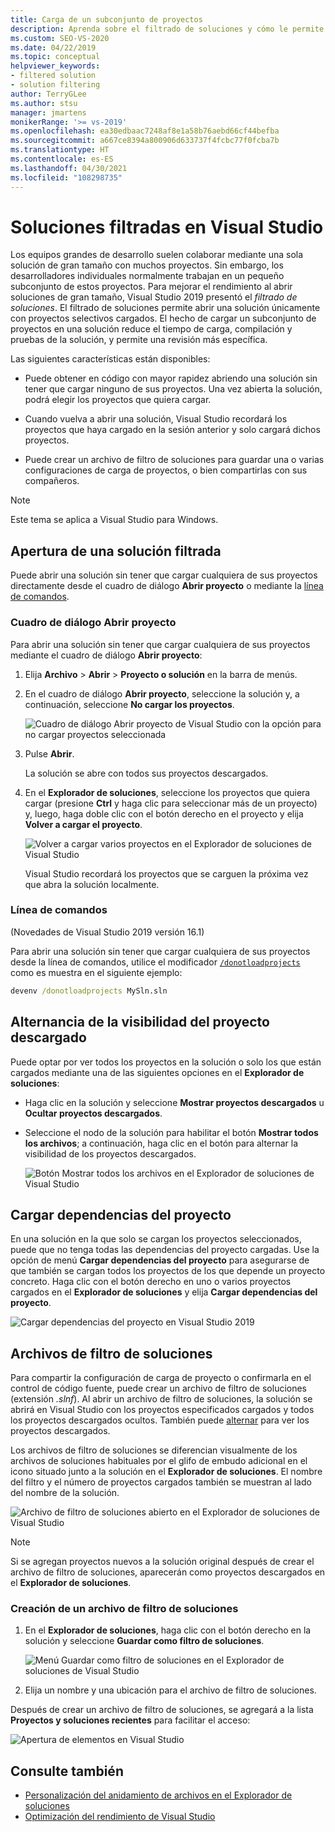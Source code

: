 ```yaml
---
title: Carga de un subconjunto de proyectos
description: Aprenda sobre el filtrado de soluciones y cómo le permite cargar rápidamente un subconjunto de proyectos de una solución.
ms.custom: SEO-VS-2020
ms.date: 04/22/2019
ms.topic: conceptual
helpviewer_keywords:
- filtered solution
- solution filtering
author: TerryGLee
ms.author: stsu
manager: jmartens
monikerRange: '>= vs-2019'
ms.openlocfilehash: ea30edbaac7248af8e1a58b76aebd66cf44befba
ms.sourcegitcommit: a667ce8394a800906d633737f4fcbc77f0fcba7b
ms.translationtype: HT
ms.contentlocale: es-ES
ms.lasthandoff: 04/30/2021
ms.locfileid: "108298735"
---
```

# <a name="filtered-solutions-in-visual-studio"></a>Soluciones filtradas en Visual Studio

Los equipos grandes de desarrollo suelen colaborar mediante una sola solución de gran tamaño con muchos proyectos. Sin embargo, los desarrolladores individuales normalmente trabajan en un pequeño subconjunto de estos proyectos. Para mejorar el rendimiento al abrir soluciones de gran tamaño, Visual Studio 2019 presentó el *filtrado de soluciones*. El filtrado de soluciones permite abrir una solución únicamente con proyectos selectivos cargados. El hecho de cargar un subconjunto de proyectos en una solución reduce el tiempo de carga, compilación y pruebas de la solución, y permite una revisión más específica.

Las siguientes características están disponibles:

- Puede obtener en código con mayor rapidez abriendo una solución sin tener que cargar ninguno de sus proyectos. Una vez abierta la solución, podrá elegir los proyectos que quiera cargar.

- Cuando vuelva a abrir una solución, Visual Studio recordará los proyectos que haya cargado en la sesión anterior y solo cargará dichos proyectos.

- Puede crear un archivo de filtro de soluciones para guardar una o varias configuraciones de carga de proyectos, o bien compartirlas con sus compañeros.

> [!NOTE]
> Este tema se aplica a Visual Studio para Windows.

## <a name="open-a-filtered-solution"></a>Apertura de una solución filtrada

Puede abrir una solución sin tener que cargar cualquiera de sus proyectos directamente desde el cuadro de diálogo **Abrir proyecto** o mediante la [línea de comandos](#command-line).

### <a name="open-project-dialog"></a>Cuadro de diálogo Abrir proyecto

Para abrir una solución sin tener que cargar cualquiera de sus proyectos mediante el cuadro de diálogo **Abrir proyecto**:

1. Elija **Archivo** > **Abrir** > **Proyecto o solución** en la barra de menús.

2. En el cuadro de diálogo **Abrir proyecto**, seleccione la solución y, a continuación, seleccione **No cargar los proyectos**.

   ![Cuadro de diálogo Abrir proyecto de Visual Studio con la opción para no cargar proyectos seleccionada](media/filtered-solutions/do-not-load-projects.png)

3. Pulse **Abrir**.

   La solución se abre con todos sus proyectos descargados.

4. En el **Explorador de soluciones**, seleccione los proyectos que quiera cargar (presione **Ctrl** y haga clic para seleccionar más de un proyecto) y, luego, haga doble clic con el botón derecho en el proyecto y elija **Volver a cargar el proyecto**.

   ![Volver a cargar varios proyectos en el Explorador de soluciones de Visual Studio](media/filtered-solutions/reload-project.png)

   Visual Studio recordará los proyectos que se carguen la próxima vez que abra la solución localmente.

### <a name="command-line"></a>Línea de comandos

(Novedades de Visual Studio 2019 versión 16.1)

Para abrir una solución sin tener que cargar cualquiera de sus proyectos desde la línea de comandos, utilice el modificador [`/donotloadprojects`](../ide/reference/donotloadprojects-devenv-exe.md) como es muestra en el siguiente ejemplo:

```cmd
devenv /donotloadprojects MySln.sln
```

## <a name="toggle-unloaded-project-visibility"></a>Alternancia de la visibilidad del proyecto descargado

Puede optar por ver todos los proyectos en la solución o solo los que están cargados mediante una de las siguientes opciones en el **Explorador de soluciones**:

- Haga clic en la solución y seleccione **Mostrar proyectos descargados** u **Ocultar proyectos descargados**.

- Seleccione el nodo de la solución para habilitar el botón **Mostrar todos los archivos**; a continuación, haga clic en el botón para alternar la visibilidad de los proyectos descargados.

   ![Botón Mostrar todos los archivos en el Explorador de soluciones de Visual Studio](media/filtered-solutions/show-all-files.PNG)

## <a name="load-project-dependencies"></a>Cargar dependencias del proyecto

En una solución en la que solo se cargan los proyectos seleccionados, puede que no tenga todas las dependencias del proyecto cargadas. Use la opción de menú **Cargar dependencias del proyecto** para asegurarse de que también se cargan todos los proyectos de los que depende un proyecto concreto. Haga clic con el botón derecho en uno o varios proyectos cargados en el **Explorador de soluciones** y elija **Cargar dependencias del proyecto**.

![Cargar dependencias del proyecto en Visual Studio 2019](media/filtered-solutions/load-project-dependencies.png)

## <a name="solution-filter-files"></a>Archivos de filtro de soluciones

Para compartir la configuración de carga de proyecto o confirmarla en el control de código fuente, puede crear un archivo de filtro de soluciones (extensión *.slnf*). Al abrir un archivo de filtro de soluciones, la solución se abrirá en Visual Studio con los proyectos especificados cargados y todos los proyectos descargados ocultos. También puede [alternar](#toggle-unloaded-project-visibility) para ver los proyectos descargados.

Los archivos de filtro de soluciones se diferencian visualmente de los archivos de soluciones habituales por el glifo de embudo adicional en el icono situado junto a la solución en el **Explorador de soluciones**. El nombre del filtro y el número de proyectos cargados también se muestran al lado del nombre de la solución.

![Archivo de filtro de soluciones abierto en el Explorador de soluciones de Visual Studio](media/filtered-solutions/solution-filter.PNG)

> [!NOTE]
> Si se agregan proyectos nuevos a la solución original después de crear el archivo de filtro de soluciones, aparecerán como proyectos descargados en el **Explorador de soluciones**.

### <a name="create-a-solution-filter-file"></a>Creación de un archivo de filtro de soluciones

1. En el **Explorador de soluciones**, haga clic con el botón derecho en la solución y seleccione **Guardar como filtro de soluciones**.

   ![Menú Guardar como filtro de soluciones en el Explorador de soluciones de Visual Studio](media/filtered-solutions/save-as-solution-filter.png)

2. Elija un nombre y una ubicación para el archivo de filtro de soluciones.

Después de crear un archivo de filtro de soluciones, se agregará a la lista **Proyectos y soluciones recientes** para facilitar el acceso:

![Apertura de elementos en Visual Studio](media/filtered-solutions/open-recent.png)

## <a name="see-also"></a>Consulte también

- [Personalización del anidamiento de archivos en el Explorador de soluciones](file-nesting-solution-explorer.md)
- [Optimización del rendimiento de Visual Studio](optimize-visual-studio-performance.md)
